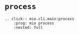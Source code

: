 # `process`

```{eval-rst}
.. click:: mio.cli.main:process
    :prog: mio process
    :nested: full
```